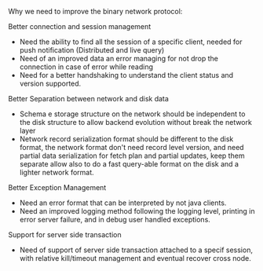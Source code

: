 Why we need to improve the binary network protocol:

Better connection and session management
* Need the ability to find all the session of a specific client, needed for push notification (Distributed and live query)
* Need of an improved data an error managing for not drop the connection in case of error while reading
* Need for a better handshaking to understand the client status and version supported.  

Better Separation between network and disk data
* Schema e storage structure on the network should be independent to the disk structure to allow backend evolution without break the network layer
* Network record serialization format should be different to the disk format, the network format don't need record level version, and need partial data serialization for fetch plan and partial updates, keep them separate allow also to do a fast query-able format on the disk and a lighter network format.

Better Exception Management
* Need an error format that can be interpreted by not java clients.
* Need an improved logging method following the logging level, printing in error server failure, and in debug user handled exceptions.

Support for server side transaction

* Need of support of server side transaction attached to a specif session, with relative kill/timeout management and eventual recover cross node.